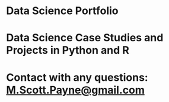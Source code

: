 # Data Science Portfolio
# Data Science Case Studies and Projects in Python and R
# Contact with any questions: M.Scott.Payne@gmail.com

